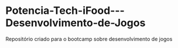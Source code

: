 # Potencia-Tech-iFood---Desenvolvimento-de-Jogos
Repositório criado para o bootcamp sobre desenvolvimento de jogos

